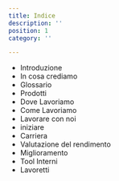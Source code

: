 ```yaml
---
title: Indice
description: ''
position: 1
category: ''

---
```


-  Introduzione
-  In cosa crediamo
-  Glossario
-  Prodotti
-  Dove Lavoriamo
-  Come Lavoriamo
-  Lavorare con noi
  - iniziare
  - Carriera
  - Valutazione del rendimento
  - Miglioramento
-  Tool Interni
-  Lavoretti
  

